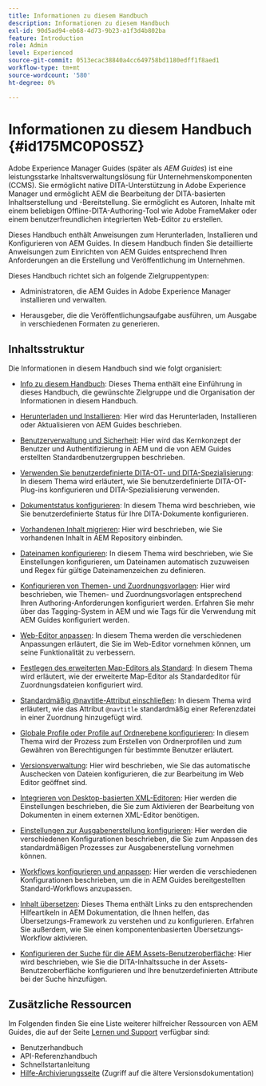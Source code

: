 ```yaml
---
title: Informationen zu diesem Handbuch
description: Informationen zu diesem Handbuch
exl-id: 90d5ad94-eb68-4d73-9b23-a1f3d4b802ba
feature: Introduction
role: Admin
level: Experienced
source-git-commit: 0513ecac38840a4cc649758bd1180edff1f8aed1
workflow-type: tm+mt
source-wordcount: '580'
ht-degree: 0%

---
```


# Informationen zu diesem Handbuch {#id175MC0P0S5Z}

Adobe Experience Manager Guides \(später als *AEM Guides*\) ist eine leistungsstarke Inhaltsverwaltungslösung für Unternehmenskomponenten \(CCMS\). Sie ermöglicht native DITA-Unterstützung in Adobe Experience Manager und ermöglicht AEM die Bearbeitung der DITA-basierten Inhaltserstellung und -Bereitstellung. Sie ermöglicht es Autoren, Inhalte mit einem beliebigen Offline-DITA-Authoring-Tool wie Adobe FrameMaker oder einem benutzerfreundlichen integrierten Web-Editor zu erstellen.

Dieses Handbuch enthält Anweisungen zum Herunterladen, Installieren und Konfigurieren von AEM Guides. In diesem Handbuch finden Sie detaillierte Anweisungen zum Einrichten von AEM Guides entsprechend Ihren Anforderungen an die Erstellung und Veröffentlichung im Unternehmen.

Dieses Handbuch richtet sich an folgende Zielgruppentypen:

- Administratoren, die AEM Guides in Adobe Experience Manager installieren und verwalten.

- Herausgeber, die die Veröffentlichungsaufgabe ausführen, um Ausgabe in verschiedenen Formaten zu generieren.


## Inhaltsstruktur

Die Informationen in diesem Handbuch sind wie folgt organisiert:

- [Info zu diesem Handbuch](#id175MC0P0S5Z): Dieses Thema enthält eine Einführung in dieses Handbuch, die gewünschte Zielgruppe und die Organisation der Informationen in diesem Handbuch.

- [Herunterladen und Installieren](download-install.md#): Hier wird das Herunterladen, Installieren oder Aktualisieren von AEM Guides beschrieben.

- [Benutzerverwaltung und Sicherheit](user-admin-sec.md#): Hier wird das Kernkonzept der Benutzer und Authentifizierung in AEM und die von AEM Guides erstellten Standardbenutzergruppen beschrieben.

- [Verwenden Sie benutzerdefinierte DITA-OT- und DITA-Spezialisierung](dita-ot-specialization.md#): In diesem Thema wird erläutert, wie Sie benutzerdefinierte DITA-OT-Plug-ins konfigurieren und DITA-Spezialisierung verwenden.

- [Dokumentstatus konfigurieren](customize-doc-state.md#): In diesem Thema wird beschrieben, wie Sie benutzerdefinierte Status für Ihre DITA-Dokumente konfigurieren.

- [Vorhandenen Inhalt migrieren](migrate-content.md#): Hier wird beschrieben, wie Sie vorhandenen Inhalt in AEM Repository einbinden.

- [Dateinamen konfigurieren](conf-file-names.md#): In diesem Thema wird beschrieben, wie Sie Einstellungen konfigurieren, um Dateinamen automatisch zuzuweisen und Regex für gültige Dateinamenzeichen zu definieren.

- [Konfigurieren von Themen- und Zuordnungsvorlagen](conf-template-tags.md#): Hier wird beschrieben, wie Themen- und Zuordnungsvorlagen entsprechend Ihren Authoring-Anforderungen konfiguriert werden. Erfahren Sie mehr über das Tagging-System in AEM und wie Tags für die Verwendung mit AEM Guides konfiguriert werden.

- [Web-Editor anpassen](conf-web-editor.md#): In diesem Thema werden die verschiedenen Anpassungen erläutert, die Sie im Web-Editor vornehmen können, um seine Funktionalität zu verbessern.

- [Festlegen des erweiterten Map-Editors als Standard](conf-map-editor.md#id194GHE0I0CW): In diesem Thema wird erläutert, wie der erweiterte Map-Editor als Standardeditor für Zuordnungsdateien konfiguriert wird.

- [Standardmäßig @navtitle-Attribut einschließen](auto-add-navtitle.md#): In diesem Thema wird erläutert, wie das Attribut `@navtitle` standardmäßig einer Referenzdatei in einer Zuordnung hinzugefügt wird.

- [Globale Profile oder Profile auf Ordnerebene konfigurieren](conf-folder-level.md#): In diesem Thema wird der Prozess zum Erstellen von Ordnerprofilen und zum Gewähren von Berechtigungen für bestimmte Benutzer erläutert.

- [Versionsverwaltung](version-management.md#): Hier wird beschrieben, wie Sie das automatische Auschecken von Dateien konfigurieren, die zur Bearbeitung im Web Editor geöffnet sind.

- [Integrieren von Desktop-basierten XML-Editoren](integrate-desktop-editors.md#): Hier werden die Einstellungen beschrieben, die Sie zum Aktivieren der Bearbeitung von Dokumenten in einem externen XML-Editor benötigen.

- [Einstellungen zur Ausgabenerstellung konfigurieren](conf-output-generation.md#): Hier werden die verschiedenen Konfigurationen beschrieben, die Sie zum Anpassen des standardmäßigen Prozesses zur Ausgabenerstellung vornehmen können.

- [Workflows konfigurieren und anpassen](customize-workflows.md#): Hier werden die verschiedenen Konfigurationen beschrieben, um die in AEM Guides bereitgestellten Standard-Workflows anzupassen.

- [Inhalt übersetzen](translation.md#): Dieses Thema enthält Links zu den entsprechenden Hilfeartikeln in AEM Dokumentation, die Ihnen helfen, das Übersetzungs-Framework zu verstehen und zu konfigurieren. Erfahren Sie außerdem, wie Sie einen komponentenbasierten Übersetzungs-Workflow aktivieren.

- [Konfigurieren der Suche für die AEM Assets-Benutzeroberfläche](conf-dita-search.md#): Hier wird beschrieben, wie Sie die DITA-Inhaltssuche in der Assets-Benutzeroberfläche konfigurieren und Ihre benutzerdefinierten Attribute bei der Suche hinzufügen.


## Zusätzliche Ressourcen

Im Folgenden finden Sie eine Liste weiterer hilfreicher Ressourcen von AEM Guides, die auf der Seite [Lernen und Support](https://helpx.adobe.com/support/xml-documentation-for-experience-manager.html) verfügbar sind:

- Benutzerhandbuch
- API-Referenzhandbuch
- Schnellstartanleitung
- [Hilfe-Archivierungsseite](https://helpx.adobe.com/xml-documentation-for-experience-manager/archive.html) \(Zugriff auf die ältere Versionsdokumentation\)

